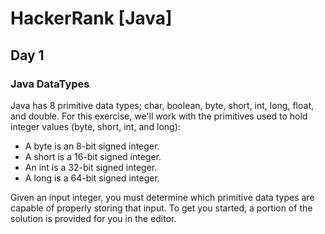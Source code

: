 # HackerRank [Java]
## Day 1
### Java DataTypes
Java has 8 primitive data types; char, boolean, byte, short, int, long, float, and double. 
For this exercise, we'll work with the primitives used to hold integer values (byte, short, int, and long):

* A byte is an 8-bit signed integer.
* A short is a 16-bit signed integer.
* An int is a 32-bit signed integer.
* A long is a 64-bit signed integer.
  
Given an input integer, you must determine which primitive data types are capable of properly storing that input.
To get you started, a portion of the solution is provided for you in the editor.
